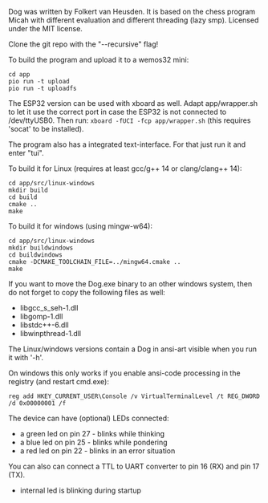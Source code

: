 Dog was written by Folkert van Heusden.
It is based on the chess program Micah with different evaluation and different threading (lazy smp).
Licensed under the MIT license.


Clone the git repo with the "--recursive" flag!


To build the program and upload it to a wemos32 mini:

	cd app
	pio run -t upload
	pio run -t uploadfs

The ESP32 version can be used with xboard as well.
Adapt app/wrapper.sh to let it use the correct port in case the ESP32 is not connected to /dev/ttyUSB0.
Then run: `xboard -fUCI -fcp app/wrapper.sh` (this requires 'socat' to be installed).

The program also has a integrated text-interface. For that just run it and enter "tui".

To build it for Linux (requires at least gcc/g++ 14 or clang/clang++ 14):

	cd app/src/linux-windows
	mkdir build
	cd build
	cmake ..
	make

To build it for windows (using mingw-w64):

	cd app/src/linux-windows
	mkdir buildwindows
	cd buildwindows
	cmake -DCMAKE_TOOLCHAIN_FILE=../mingw64.cmake ..
	make

If you want to move the Dog.exe binary to an other windows system, then do not forget to copy the following files as well:
* libgcc_s_seh-1.dll
* libgomp-1.dll
* libstdc++-6.dll
* libwinpthread-1.dll

The Linux/windows versions contain a Dog in ansi-art visible when you run it with '-h'.

On windows this only works if you enable ansi-code processing in the registry (and restart cmd.exe):

    reg add HKEY_CURRENT_USER\Console /v VirtualTerminalLevel /t REG_DWORD /d 0x00000001 /f


The device can have (optional) LEDs connected:
* a green led on pin 27 - blinks while thinking
* a blue led on pin 25  - blinks while pondering
* a red led on pin 22   - blinks in an error situation

You can also can connect a TTL to UART converter to pin 16 (RX) and pin 17 (TX).

* internal led is blinking during startup

